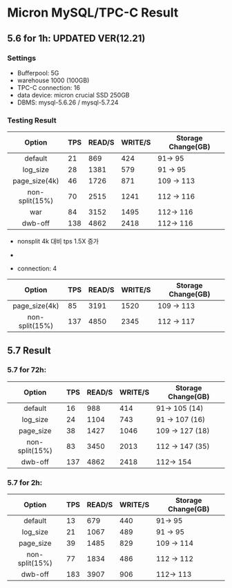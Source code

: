 # Micron MySQL/TPC-C Result

## 5.6 for 1h: **UPDATED VER(12.21)**

### Settings

- Bufferpool: 5G
- warehouse 1000 (100GB)
- TPC-C connection: 16
- data device: micron crucial SSD 250GB
- DBMS: mysql-5.6.26 / mysql-5.7.24

### Testing Result

| Option   |  TPS | READ/S | WRITE/S  | Storage Change(GB)| 
|:----------:|-------------|-------------|-------------|-------------|
|default| 21 | 869 | 424   | 91-> 95  |
|log_size| 28 | 1381  | 579 | 91 -> 95 |
|page_size(4k)| 46 |  1726 | 871 | 109 -> 113|
|non-split(15%)| 70 | 2515 | 1241 | 112 -> 116 | 
|war | 84 |  3152 | 1495 |112-> 116 | 
|dwb-off | 138 |  4862 | 2418 |112-> 116 | 

- nonsplit 4k 대비 tps 1.5X 증가
- 

- connection: 4

| Option   |  TPS | READ/S | WRITE/S  | Storage Change(GB)| 
|:----------:|-------------|-------------|-------------|-------------|
|page_size(4k)| 85 |  3191 | 1520 | 109 -> 113|
|non-split(15%)| 137 | 4850 | 2345 | 112 -> 117 | 

## 5.7 Result
### 5.7 for 72h:

| Option   |  TPS | READ/S | WRITE/S  |Storage Change(GB)| 
|:----------:|-------------|-------------|-------------|-------------|
|default| 16 | 988  | 414 | 91-> 105 (14)  |
|log_size| 24 | 1104  | 743 |  91 -> 107 (16) |
|page_size| 38 |   1427 | 1046  |109 -> 127 (18)|
|non-split(15%)| 83 | 3450  | 2013 | 112 -> 147 (35) | 
|dwb-off | 137 |  4862 | 2418 | 112-> 154 | 

### 5.7 for 2h:

| Option   |  TPS | READ/S | WRITE/S  | Storage Change(GB)| 
|:----------:|-------------|-------------|-------------|-------------|
|default| 13 | 679  | 440  | 91-> 95  |
|log_size| 21 | 1067  | 489 | 91 -> 95 |
|page_size| 39 |  1485 | 829 | 109 -> 114|
|non-split(15%)| 77 | 1834  | 486 | 112 -> 112 | 
|dwb-off | 183 |  3907 | 906 | 112-> 113 | 
